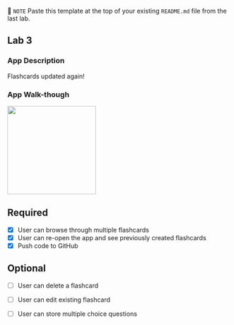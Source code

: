 📝 `NOTE` Paste this template at the top of your existing `README.md` file from the last lab.

## Lab 3

### App Description
Flashcards updated again!

### App Walk-though  

<img src="https://im2.ezgif.com/tmp/ezgif-2-892a35e1cb.webp" width=200><br>

## Required
- [x] User can browse through multiple flashcards
- [x] User can re-open the app and see previously created flashcards
- [x] Push code to GitHub
## Optional
- [ ] User can delete a flashcard
- [ ] User can edit existing flashcard
- [ ] User can store multiple choice questions


